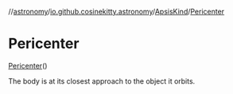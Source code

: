 //[astronomy](../../../../index.md)/[io.github.cosinekitty.astronomy](../../index.md)/[ApsisKind](../index.md)/[Pericenter](index.md)

# Pericenter

[Pericenter](index.md)()

The body is at its closest approach to the object it orbits.

